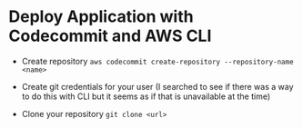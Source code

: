 # Deploy Application with Codecommit and AWS CLI

- Create repository
``aws codecommit create-repository --repository-name <name>``

- Create git credentials for your user (I searched to see if there was a way to do this with CLI but it seems as if that is unavailable at the time)

- Clone your repository 
``git clone <url>``


